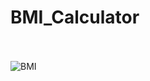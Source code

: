 # BMI_Calculator

<br><br>
![BMI](https://user-images.githubusercontent.com/88390970/185561237-3bb1e4f5-f75c-4e3f-bb69-05d2ccdff0c6.jpg)
